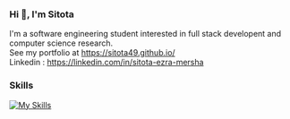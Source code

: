 ### Hi 👋, I'm Sitota

I'm a software engineering student interested in full stack developent and computer science research.<br>
See my portfolio at https://sitota49.github.io/<br>
Linkedin : https://linkedin.com/in/sitota-ezra-mersha

### Skills
[![My Skills](https://skillicons.dev/icons?i=flutter,react,vue,nodejs,py,js,dart,html,css,cpp,cs,supabase,ts,postgres,php,tensorflow,tailwind,redux,prisma,nuxtjs,nextjs,mysql,mongodb,java,git,firebase,dotnet,docker,astro,firebase&perline=50)](https://skillicons.dev)

<!--
**sitota49/sitota49** is a ✨ _special_ ✨ repository because its `README.md` (this file) appears on your GitHub profile.

Here are some ideas to get you started:

- 🔭 I’m currently working on ...
- 🌱 I’m currently learning ...
- 👯 I’m looking to collaborate on ...
- 🤔 I’m looking for help with ...
- 💬 Ask me about ...
- 📫 How to reach me: ...
- 😄 Pronouns: ...
- ⚡ Fun fact: ...
-->

